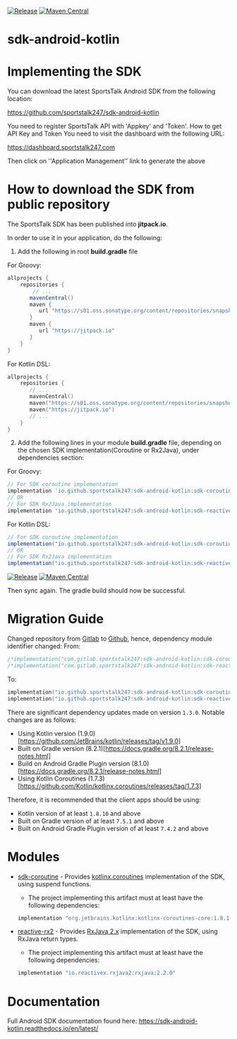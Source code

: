 
[![Release](https://jitpack.io/v/io.github.sportstalk247/sdk-android-kotlin.svg)](https://jitpack.io/#io.github.sportstalk247/sdk-android-kotlin)
[![Maven Central](https://img.shields.io/maven-central/v/io.github.sportstalk247/sdk-android-kotlin?label=Maven%20Central)](https://search.maven.org/artifact/io.github.sportstalk247/sdk-android-kotlin)

# sdk-android-kotlin

# Implementing the SDK

You can download the latest SportsTalk Android SDK from the following location:

https://github.com/sportstalk247/sdk-android-kotlin

You need to register SportsTalk API with 'Appkey' and 'Token'.
How to get API Key and Token
You need to visit the dashboard with the following URL:

https://dashboard.sportstalk247.com

Then click on ''Application Management'' link to generate the above

# How to download the SDK from public repository

The SportsTalk SDK has been published into **jitpack.io**.

In order to use it in your application, do the following:

1. Add the following in root **build.gradle** file

For Groovy:
```groovy
allprojects {
    repositories {
        // ...
       mavenCentral()
       maven {
          url "https://s01.oss.sonatype.org/content/repositories/snapshots/"
       }
       maven {
          url "https://jitpack.io"
       }
    }
}
```
For Kotlin DSL:
```kotlin
allprojects {
    repositories { 
       // ...
       mavenCentral()
       maven("https://s01.oss.sonatype.org/content/repositories/snapshots/")
       maven("https://jitpack.io")
       // ...
    }
}
```

2. Add the following lines in your module **build.gradle** file, depending on the chosen SDK implementation(Coroutine or Rx2Java), under dependencies section:

For Groovy:
```groovy
// For SDK coroutine implementation
implementation 'io.github.sportstalk247:sdk-android-kotlin:sdk-coroutine:X.Y.Z'
// OR
// For SDK Rx2Java implementation
implementation 'io.github.sportstalk247:sdk-android-kotlin:sdk-reactive-rx2:X.Y.Z'
```
For Kotlin DSL:
```groovy
// For SDK coroutine implementation
implementation("io.github.sportstalk247:sdk-android-kotlin:sdk-coroutine:X.Y.Z")
// OR
// For SDK Rx2Java implementation
implementation("io.github.sportstalk247:sdk-android-kotlin:sdk-reactive-rx2:X.Y.Z")
```

[![Release](https://jitpack.io/v/io.github.sportstalk247/sdk-android-kotlin.svg)](https://jitpack.io/#io.github.sportstalk247/sdk-android-kotlin)
[![Maven Central](https://img.shields.io/maven-central/v/io.github.sportstalk247/sdk-android-kotlin?label=Maven%20Central)](https://search.maven.org/artifact/io.github.sportstalk247/sdk-android-kotlin)

Then sync again. The gradle build should now be successful.

# Migration Guide

Changed repository from [Gitlab](https://gitlab.com/sportstalk247/sdk-android-kotlin) to [Github](https://github.com/sportstalk247/sdk-android-kotlin), hence, dependency module identifier changed:
From:
```kotlin
/*implementation("com.gitlab.sportstalk247:sdk-android-kotlin:sdk-coroutine:X.Y.Z")*/
/*implementation("com.gitlab.sportstalk247:sdk-android-kotlin:sdk-reactive-rx2:X.Y.Z")*/
```
To:
```kotlin
implementation("io.github.sportstalk247:sdk-android-kotlin:sdk-coroutine:X.Y.Z")
implementation("io.github.sportstalk247:sdk-android-kotlin:sdk-reactive-rx2:X.Y.Z")
```

There are significant dependency updates made on version `1.3.0`. Notable changes are as follows:
* Using Kotlin version (1.9.0)[https://github.com/JetBrains/kotlin/releases/tag/v1.9.0]
* Built on Gradle version (8.2.1)[https://docs.gradle.org/8.2.1/release-notes.html]
* Build on Android Gradle Plugin version (8.1.0)[https://docs.gradle.org/8.2.1/release-notes.html]
* Using Kotlin Coroutines (1.7.3)[https://github.com/Kotlin/kotlinx.coroutines/releases/tag/1.7.3]
 
Therefore, it is recommended that the client apps should be using:
* Kotlin version of at least `1.8.10` and above
* Built on Gradle version of at least `7.5.1` and above
* Built on Android Gradle Plugin version of at least `7.4.2` and above

# Modules

* [sdk-coroutine](sdk-coroutine/README.md) - Provides [kotlinx.coroutines](https://github.com/Kotlin/kotlinx.coroutines) implementation of the SDK, using suspend functions.
   * The project implementing this artifact must at least have the following dependencies:
   ```groovy
   implementation "org.jetbrains.kotlinx:kotlinx-coroutines-core:1.8.10"  // also compatible with `1.9.0`
   ```

* [reactive-rx2](sdk-reactive-rx2/README.md) - Provides [RxJava 2.x](https://github.com/ReactiveX/RxJava/tree/2.x) implementation of the SDK, using RxJava return types.
   * The project implementing this artifact must at least have the following dependencies:
   ```groovy
   implementation "io.reactivex.rxjava2:rxjava:2.2.0"
   ```

# Documentation

Full Android SDK documentation found here: https://sdk-android-kotlin.readthedocs.io/en/latest/